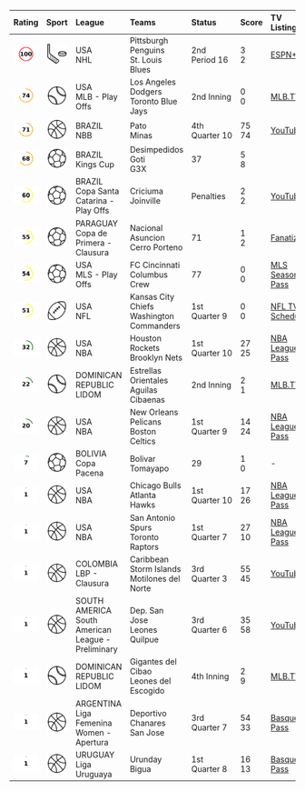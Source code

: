 | Rating                                                                                                                                   | Sport                                                                                                                     | League                                               | Teams                                          | Status         | Score    | TV Listing                                                                                                             |
|:-----------------------------------------------------------------------------------------------------------------------------------------|:--------------------------------------------------------------------------------------------------------------------------|:-----------------------------------------------------|:-----------------------------------------------|:---------------|:---------|:-----------------------------------------------------------------------------------------------------------------------|
| <img src="https://raw.githubusercontent.com/BlakeDuncan25/Donut-SVG-Ratings/bac4e4a278175106499642192132b1786a9aec38/100.svg" alt="100"> | <img src="https://raw.githubusercontent.com/BlakeDuncan25/Donut-SVG-Ratings/master/hockey.png" alt="Ice Hockey">          | USA<br>NHL                                           | Pittsburgh Penguins<br>St. Louis Blues         | 2nd Period 16  | 3<br>2   | <a href="https://www.espn.com/espnplus/schedule/_/type/live/categoryId/2512ac76-a335-39cb-af51-b9afffc6571d">ESPN+</a> |
| <img src="https://raw.githubusercontent.com/BlakeDuncan25/Donut-SVG-Ratings/bac4e4a278175106499642192132b1786a9aec38/74.svg" alt="74">   | <img src="https://raw.githubusercontent.com/BlakeDuncan25/Donut-SVG-Ratings/master/baseball.png" alt="Baseball">          | USA<br>MLB - Play Offs                               | Los Angeles Dodgers<br>Toronto Blue Jays       | 2nd Inning     | 0<br>0   | <a href="https://www.mlb.com/live-stream-games">MLB.TV</a>                                                             |
| <img src="https://raw.githubusercontent.com/BlakeDuncan25/Donut-SVG-Ratings/bac4e4a278175106499642192132b1786a9aec38/71.svg" alt="71">   | <img src="https://raw.githubusercontent.com/BlakeDuncan25/Donut-SVG-Ratings/master/basketball.png" alt="Basketball">      | BRAZIL<br>NBB                                        | Pato<br>Minas                                  | 4th Quarter 10 | 75<br>74 | <a href="https://www.youtube.com/@NBBoficial/streams">YouTube</a>                                                      |
| <img src="https://raw.githubusercontent.com/BlakeDuncan25/Donut-SVG-Ratings/bac4e4a278175106499642192132b1786a9aec38/68.svg" alt="68">   | <img src="https://raw.githubusercontent.com/BlakeDuncan25/Donut-SVG-Ratings/master/soccer.png" alt="Soccer">              | BRAZIL<br>Kings Cup                                  | Desimpedidos Goti<br>G3X                       | 37             | 5<br>8   | <a href="#N/A"></a>                                                                                                    |
| <img src="https://raw.githubusercontent.com/BlakeDuncan25/Donut-SVG-Ratings/bac4e4a278175106499642192132b1786a9aec38/60.svg" alt="60">   | <img src="https://raw.githubusercontent.com/BlakeDuncan25/Donut-SVG-Ratings/master/soccer.png" alt="Soccer">              | BRAZIL<br>Copa Santa Catarina - Play Offs            | Criciuma<br>Joinville                          | Penalties      | 2<br>2   | <a href="https://www.youtube.com/@fcf_futebol/streams">YouTube</a>                                                     |
| <img src="https://raw.githubusercontent.com/BlakeDuncan25/Donut-SVG-Ratings/bac4e4a278175106499642192132b1786a9aec38/55.svg" alt="55">   | <img src="https://raw.githubusercontent.com/BlakeDuncan25/Donut-SVG-Ratings/master/soccer.png" alt="Soccer">              | PARAGUAY<br>Copa de Primera - Clausura               | Nacional Asuncion<br>Cerro Porteno             | 71             | 1<br>2   | <a href="https://watch.fanatiz.com/channels">Fanatiz</a>                                                               |
| <img src="https://raw.githubusercontent.com/BlakeDuncan25/Donut-SVG-Ratings/bac4e4a278175106499642192132b1786a9aec38/54.svg" alt="54">   | <img src="https://raw.githubusercontent.com/BlakeDuncan25/Donut-SVG-Ratings/master/soccer.png" alt="Soccer">              | USA<br>MLS - Play Offs                               | FC Cincinnati<br>Columbus Crew                 | 77             | 0<br>0   | <a href="https://tv.apple.com/us/channel/tvs.sbd.7000">MLS Season Pass</a>                                             |
| <img src="https://raw.githubusercontent.com/BlakeDuncan25/Donut-SVG-Ratings/bac4e4a278175106499642192132b1786a9aec38/51.svg" alt="51">   | <img src="https://raw.githubusercontent.com/BlakeDuncan25/Donut-SVG-Ratings/master/football.png" alt="American Football"> | USA<br>NFL                                           | Kansas City Chiefs<br>Washington Commanders    | 1st Quarter 9  | 0<br>0   | <a href="https://fbschedules.com/nfl-schedule/">NFL TV Schedule</a>                                                    |
| <img src="https://raw.githubusercontent.com/BlakeDuncan25/Donut-SVG-Ratings/bac4e4a278175106499642192132b1786a9aec38/32.svg" alt="32">   | <img src="https://raw.githubusercontent.com/BlakeDuncan25/Donut-SVG-Ratings/master/basketball.png" alt="NBA">             | USA<br>NBA                                           | Houston Rockets<br>Brooklyn Nets               | 1st Quarter 10 | 27<br>25 | <a href="https://www.nba.com/schedule">NBA League Pass</a>                                                             |
| <img src="https://raw.githubusercontent.com/BlakeDuncan25/Donut-SVG-Ratings/bac4e4a278175106499642192132b1786a9aec38/22.svg" alt="22">   | <img src="https://raw.githubusercontent.com/BlakeDuncan25/Donut-SVG-Ratings/master/baseball.png" alt="Baseball">          | DOMINICAN REPUBLIC<br>LIDOM                          | Estrellas Orientales<br>Aguilas Cibaenas       | 2nd Inning     | 2<br>1   | <a href="https://www.mlb.com/tv">MLB.TV</a>                                                                            |
| <img src="https://raw.githubusercontent.com/BlakeDuncan25/Donut-SVG-Ratings/bac4e4a278175106499642192132b1786a9aec38/20.svg" alt="20">   | <img src="https://raw.githubusercontent.com/BlakeDuncan25/Donut-SVG-Ratings/master/basketball.png" alt="NBA">             | USA<br>NBA                                           | New Orleans Pelicans<br>Boston Celtics         | 1st Quarter 9  | 14<br>24 | <a href="https://www.nba.com/schedule">NBA League Pass</a>                                                             |
| <img src="https://raw.githubusercontent.com/BlakeDuncan25/Donut-SVG-Ratings/bac4e4a278175106499642192132b1786a9aec38/7.svg" alt="7">     | <img src="https://raw.githubusercontent.com/BlakeDuncan25/Donut-SVG-Ratings/master/soccer.png" alt="Soccer">              | BOLIVIA<br>Copa Pacena                               | Bolivar<br>Tomayapo                            | 29             | 1<br>0   | -                                                                                                                      |
| <img src="https://raw.githubusercontent.com/BlakeDuncan25/Donut-SVG-Ratings/bac4e4a278175106499642192132b1786a9aec38/1.svg" alt="1">     | <img src="https://raw.githubusercontent.com/BlakeDuncan25/Donut-SVG-Ratings/master/basketball.png" alt="NBA">             | USA<br>NBA                                           | Chicago Bulls<br>Atlanta Hawks                 | 1st Quarter 10 | 17<br>26 | <a href="https://www.nba.com/schedule">NBA League Pass</a>                                                             |
| <img src="https://raw.githubusercontent.com/BlakeDuncan25/Donut-SVG-Ratings/bac4e4a278175106499642192132b1786a9aec38/1.svg" alt="1">     | <img src="https://raw.githubusercontent.com/BlakeDuncan25/Donut-SVG-Ratings/master/basketball.png" alt="NBA">             | USA<br>NBA                                           | San Antonio Spurs<br>Toronto Raptors           | 1st Quarter 7  | 27<br>10 | <a href="https://www.nba.com/schedule">NBA League Pass</a>                                                             |
| <img src="https://raw.githubusercontent.com/BlakeDuncan25/Donut-SVG-Ratings/bac4e4a278175106499642192132b1786a9aec38/1.svg" alt="1">     | <img src="https://raw.githubusercontent.com/BlakeDuncan25/Donut-SVG-Ratings/master/basketball.png" alt="Basketball">      | COLOMBIA<br>LBP - Clausura                           | Caribbean Storm Islands<br>Motilones del Norte | 3rd Quarter 3  | 55<br>45 | <a href="https://www.youtube.com/@dpbcolombia/streams">YouTube</a>                                                     |
| <img src="https://raw.githubusercontent.com/BlakeDuncan25/Donut-SVG-Ratings/bac4e4a278175106499642192132b1786a9aec38/1.svg" alt="1">     | <img src="https://raw.githubusercontent.com/BlakeDuncan25/Donut-SVG-Ratings/master/basketball.png" alt="Basketball">      | SOUTH AMERICA<br>South American League - Preliminary | Dep. San Jose<br>Leones Quilpue                | 3rd Quarter 6  | 35<br>58 | <a href="https://www.youtube.com/@FIBA/streams">YouTube</a>                                                            |
| <img src="https://raw.githubusercontent.com/BlakeDuncan25/Donut-SVG-Ratings/bac4e4a278175106499642192132b1786a9aec38/1.svg" alt="1">     | <img src="https://raw.githubusercontent.com/BlakeDuncan25/Donut-SVG-Ratings/master/baseball.png" alt="Baseball">          | DOMINICAN REPUBLIC<br>LIDOM                          | Gigantes del Cibao<br>Leones del Escogido      | 4th Inning     | 2<br>9   | <a href="https://www.mlb.com/tv">MLB.TV</a>                                                                            |
| <img src="https://raw.githubusercontent.com/BlakeDuncan25/Donut-SVG-Ratings/bac4e4a278175106499642192132b1786a9aec38/1.svg" alt="1">     | <img src="https://raw.githubusercontent.com/BlakeDuncan25/Donut-SVG-Ratings/master/basketball.png" alt="Basketball">      | ARGENTINA<br>Liga Femenina Women - Apertura          | Deportivo Chanares<br>San Jose                 | 3rd Quarter 7  | 54<br>33 | <a href="https://www.basquetpass.tv/">Basquet Pass</a>                                                                 |
| <img src="https://raw.githubusercontent.com/BlakeDuncan25/Donut-SVG-Ratings/bac4e4a278175106499642192132b1786a9aec38/1.svg" alt="1">     | <img src="https://raw.githubusercontent.com/BlakeDuncan25/Donut-SVG-Ratings/master/basketball.png" alt="Basketball">      | URUGUAY<br>Liga Uruguaya                             | Urunday<br>Bigua                               | 1st Quarter 8  | 16<br>13 | <a href="https://www.basquetpass.tv/">Basquet Pass</a>                                                                 |